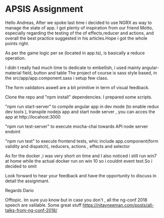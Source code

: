 # APSIS Assignment

Hello Andreas, 
After we spoke last time i decided to use NGRX as  way to manage the state of app.
I got plenty of inspiration from our friend Motto, especially regarding the testing of the of effects,reducer and actions, and overall the best practice suggested in his articles.Hope i got the whole points right.

As per the game logic per se (located in app.ts), is basically a reduce operation.


I didn t really had much time to dedicate to embellish, i used mainly angular-material field, button and table
The project of course is sass style based, in the src/app/app.component.sass i setup few class.

The form validators aswell are a bit primitive in term of visual feedback.

Clone the repo  and  "npm install" dependencies.
I prepared some scripts.

"npm run start-server" to compile angular app in dev mode (to enable redux dev tools ), transpile nodejs app and start node server , you can acces the app at http://locahost:3000

"npm run test-server" to execute mocha-chai towards  API node server endoint

"npm run test" to execute frontend tests, whic include app.component(form validity and dispatch), reducers, actions , effects and selector
 
As for the docker ,i was very short on time and I also noticed i still run win7 at home while the actual docker run on win 10  so i couldnt event test.So i decided to omit

Look forward to hear your feedback and have the opportunity to discuss in detail the assignmant.


Regards
Dario

Offtopic.
Im sure yuo know but in case you don't , all the ng-conf 2018 speech are valilable.
Some great stuff https://nitayneeman.com/posts/all-talks-from-ng-conf-2018/